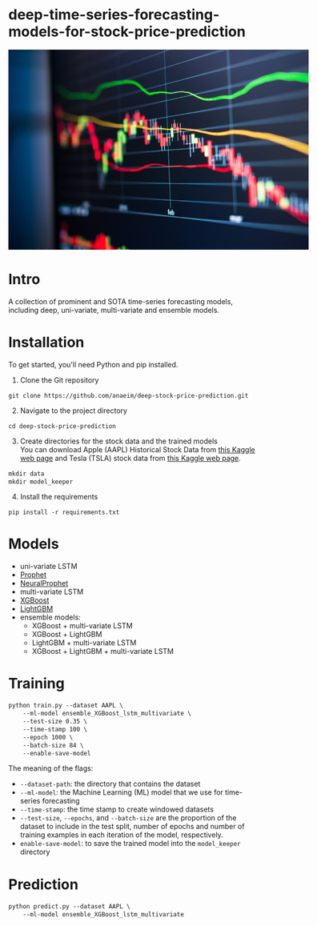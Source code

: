 # deep-time-series-forecasting-models-for-stock-price-prediction

<img
  src="images/stoch_data_graph.jpg"
  alt="Alt text"
  title="Optional title"
  style="display: inline-block; margin: 0 auto; max-width: 600px">

# Intro
A collection of prominent and SOTA time-series forecasting models, including deep, uni-variate, multi-variate and ensemble models.

# Installation
To get started, you'll need Python and pip installed.

1. Clone the Git repository
```
git clone https://github.com/anaeim/deep-stock-price-prediction.git
```

2. Navigate to the project directory
```
cd deep-stock-price-prediction
```

3. Create directories for the stock data and the trained models<br>
   You can download Apple (AAPL) Historical Stock Data from [this Kaggle web page](https://www.kaggle.com/datasets/tarunpaparaju/apple-aapl-historical-stock-data) and Tesla (TSLA) stock data from [this Kaggle web page](https://www.kaggle.com/code/debashis74017/time-series-forecasting-tesla-stock/notebook).
```
mkdir data
mkdir model_keeper
```

4. Install the requirements
```
pip install -r requirements.txt
```

# Models
- uni-variate LSTM
- [Prophet](https://github.com/facebook/prophet)
- [NeuralProphet](https://github.com/ourownstory/neural_prophet)
- multi-variate LSTM
- [XGBoost](https://xgboost.readthedocs.io/en/stable/python/python_intro.html)
- [LightGBM](https://github.com/microsoft/LightGBM)
- ensemble models:
  - XGBoost + multi-variate LSTM
  - XGBoost + LightGBM
  - LightGBM + multi-variate LSTM
  - XGBoost + LightGBM + multi-variate LSTM



# Training
```
python train.py --dataset AAPL \
    --ml-model ensemble_XGBoost_lstm_multivariate \
    --test-size 0.35 \
    --time-stamp 100 \
    --epoch 1000 \
    --batch-size 84 \
    --enable-save-model
```


The meaning of the flags:
* ``--dataset-path``: the directory that contains the dataset
* ``--ml-model``: the Machine Learning (ML) model that we use for time-series forecasting
* ``--time-stamp``: the time stamp to create windowed datasets
* ``--test-size``, ``--epochs``, and ``--batch-size`` are the proportion of the dataset to include in the test split, number of epochs and number of training examples in each iteration of the model, respectively.
* ``enable-save-model``: to save the trained model into the ``model_keeper`` directory


# Prediction
```
python predict.py --dataset AAPL \
    --ml-model ensemble_XGBoost_lstm_multivariate
```